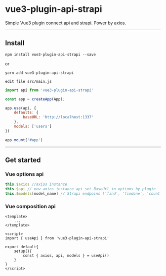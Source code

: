 # vue3-plugin-api-strapi

Simple Vue3 plugin connect api and strapi. Power by axios.

---

## Install

`npm install vue3-plugin-api-strapi --save`

or

`yarn add vue3-plugin-api-strapi`

`edit file src/main.js`

```js
import api from 'vue3-plugin-api-strapi'

const app = createApp(App);

app.use(api, {
    defaults: {
        baseURL: 'http://localhost:1337'
    },
    models: ['users']
})

app.mount('#app')
```

---

## Get started

### Vue options api

```js
this.$axios //axios instance
this.$api // new axios instance api set BaseUrl in options by plugin
this.$models[model_name] // Strapi endpoins ['find', 'findone', 'count', 'create', 'update', 'delete']
```

### Vue composition api

```vue
<template>
    ...
</template>

<script>
import { useApi } from 'vue3-plugin-api-strapi'

export default{
    setup(){
        const { axios, api, models } = useApi()
    }
}
</script>
```
